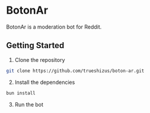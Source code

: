 # BotonAr

BotonAr is a moderation bot for Reddit.

## Getting Started

1. Clone the repository

```bash
git clone https://github.com/trueshizus/boton-ar.git
```

2. Install the dependencies

```bash
bun install
```

3. Run the bot
